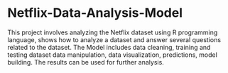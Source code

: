 # Netflix-Data-Analysis-Model
This project involves analyzing the Netflix dataset using R programming language, shows how to analyze a dataset and answer several questions related to the dataset. The Model includes  data cleaning, training and testing dataset data manipulation, data visualization, predictions,  model building. The results can be used  for further analysis.
